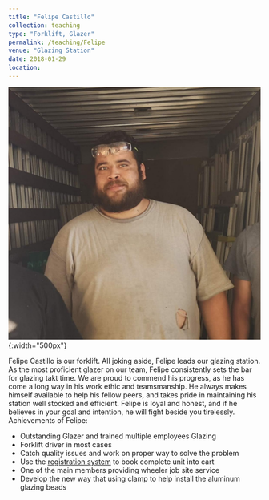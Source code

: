 ```yaml
---
title: "Felipe Castillo"
collection: teaching
type: "Forklift, Glazer"
permalink: /teaching/Felipe
venue: "Glazing Station"
date: 2018-01-29
location:
---
```

![tiny](/images/tiny.jpg){:width="500px"}

Felipe Castillo is our forklift. All joking aside, Felipe leads our glazing station. As the most proficient glazer on our team, Felipe consistently sets the bar for glazing takt time. We are proud to commend his progress, as he has come a long way in his work ethic and teamsmanship. He always makes himself available to help his fellow peers, and takes pride in maintaining his station well stocked and efficient. Felipe is loyal and honest, and if he believes in your goal and intention, he will fight beside you tirelessly.
Achievements of Felipe:
* Outstanding Glazer and trained multiple employees Glazing
* Forklift driver in most cases
* Catch quality issues and work on proper way to solve the problem
* Use the [registration system](https://bensenx.github.io/improvements/registration) to book complete unit into cart
* One of the main members providing wheeler job site service
* Develop the new way that using clamp to help install the aluminum glazing beads
